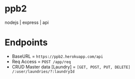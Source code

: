 # ppb2
nodejs | express | api

# Endpoints
- BaseURL = `https://ppb2.herokuapp.com/api`
- Req Access = `POST /app/req`
- CRUD Master data [Laundry] = `[GET, POST, PUT, DELETE] /:user/laundries/?:laundryId`
